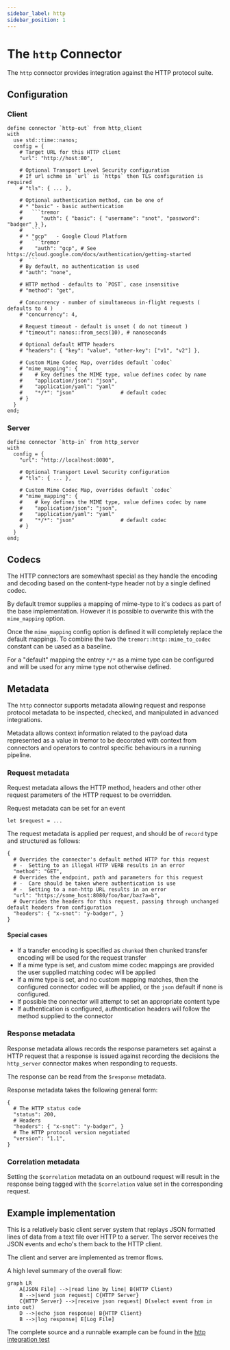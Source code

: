 ```yaml
---
sidebar_label: http
sidebar_position: 1
---
```


# The `http` Connector

The `http` connector provides integration against the HTTP protocol suite.

## Configuration

### Client

```tremor title="config.troy"
define connector `http-out` from http_client
with
  use std::time::nanos;
  config = {
    # Target URL for this HTTP client
    "url": "http://host:80",

    # Optional Transport Level Security configuration
    # If url schme in `url` is `https` then TLS configuration is required
    # "tls": { ... },

    # Optional authentication method, can be one of
    # * "basic" - basic authentication
    #   ```tremor
    #      "auth": { "basic": { "username": "snot", "password": "badger" } },
    #   ```
    # * "gcp"   - Google Cloud Platform
    #   ```tremor
    #    "auth": "gcp", # See https://cloud.google.com/docs/authentication/getting-started
    #  ```
    # By default, no authentication is used
    # "auth": "none",

    # HTTP method - defaults to `POST`, case insensitive
    # "method": "get",
    
    # Concurrency - number of simultaneous in-flight requests ( defaults to 4 )
    # "concurrency": 4,

    # Request timeout - default is unset ( do not timeout )
    # "timeout": nanos::from_secs(10), # nanoseconds

    # Optional default HTTP headers
    # "headers": { "key": "value", "other-key": ["v1", "v2"] },

    # Custom Mime Codec Map, overrides default `codec`
    # "mime_mapping": {
    #    # key defines the MIME type, value defines codec by name 
    #    "application/json": "json",
    #    "application/yaml": "yaml"
    #    "*/*": "json"               # default codec
    # }
  }
end;
```

### Server

```tremor title="config.troy"
define connector `http-in` from http_server
with
  config = { 
    "url": "http://localhost:8080",

    # Optional Transport Level Security configuration
    # "tls": { ... },

    # Custom Mime Codec Map, overrides default `codec`
    # "mime_mapping": {
    #    # key defines the MIME type, value defines codec by name 
    #    "application/json": "json",
    #    "application/yaml": "yaml"
    #    "*/*": "json"               # default codec
    # }
  }
end;
```

## Codecs

The HTTP connectors are somewhast special as they handle the encoding and decoding based on the content-type header not by a single defined codec.

By default tremor supplies a  mapping of mime-type to it's codecs as part of the base implementation. However it is possible to overwrite this with the `mime_mapping` option.

Once the `mime_mapping` config option is defined it will completely replace the default mappings. To combine the two the `tremor::http::mime_to_codec` constant can be uased as a baseline.

For a "default" mapping the entrey `*/*` as a mime type can be configured and will be used for any mime type not otherwise defined.

## Metadata

The `http` connector supports metadata allowing request and response
protocol metadata to be inspected, checked, and manipulated in advanced
integrations.

Metadata allows context information related to the payload data represented as a value in tremor to be decorated with context from
connectors and operators to control specific behaviours in a running
pipeline.

### Request metadata

Request metadata allows the HTTP method, headers and other other request parameters of the HTTP request to be overridden.

Request metadata can be set for an event

```tremor
let $request = ...
```

The request metadata is applied per request, and should be of `record` type and structured as follows:

```tremor
{
  # Overrides the connector's default method HTTP for this request  
  # -  Setting to an illegal HTTP VERB results in an error
  "method": "GET", 
  # Overrides the endpoint, path and parameters for this request
  # -  Care should be taken where authentication is use
  # -  Setting to a non-http URL results in an error
  "url": "https://some_host:8080/foo/bar/baz?a=b",
  # Overrides the headers for this request, passing through unchanged default headers from configuration
  "headers": { "x-snot": "y-badger", }
}
```

#### Special cases

- If a transfer encoding is specified as `chunked` then chunked transfer encoding will be used for the request transfer
- If a mime type is set, and custom mime codec mappings are provided the
  user supplied matching codec will be applied
- If a mime type is set, and no custom mapping matches, then the configured
  connector codec will be applied, or the `json` default if none is configured.
- If possible the connector will attempt to set an appropriate content type
- If authentication is configured, authentication headers will follow the method supplied to the connector

### Response metadata

Response metadata allows records the response parameters set against a HTTP request that
a response is issued against recording the decisions the `http_server` connector makes
when responding to requests.

The response can be read from the `$response` metadata.

Response metadata takes the following general form:

```tremor
{
  # The HTTP status code
  "status": 200, 
  # Headers
  "headers": { "x-snot": "y-badger", }
  # The HTTP protocol version negotiated
  "version": "1.1",
}
```

### Correlation metadata

Setting the `$correlation` metadata on an outbound request will result in the response
being tagged with the `$correlation` value set in the corresponding request.


## Example implementation

This is a relatively basic client server system that replays JSON formatted lines of data from a text file over HTTP to a server. The
server receives the JSON events and echo's them back to the HTTP client.

The client and server are implemented as tremor flows.

A high level summary of the overall flow:

```mermaid
graph LR
    A[JSON File] -->|read line by line| B(HTTP Client)
    B -->|send json request| C{HTTP Server}
    C{HTTP Server} -->|receive json request| D(select event from in into out)
    D -->|echo json response| B{HTTP Client}
    B -->|log response| E[Log File]
```

The complete source and a runnable example can be found in the [http integration test](https://github.com/tremor-rs/tremor-runtime/blob/main/tremor-cli/tests/integration/http/config.troy)
